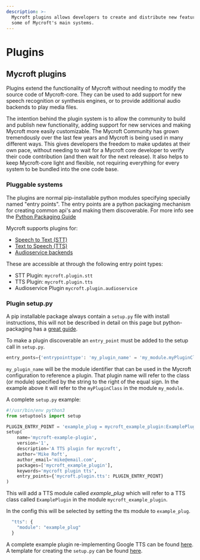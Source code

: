 ```yaml
---
description: >-
  Mycroft plugins allows developers to create and distribute new features for
  some of Mycroft's main systems.
---
```


# Plugins

## Mycroft plugins

Plugins extend the functionality of Mycroft without needing to modify the source code of Mycroft-core. They can be used to add support for new speech recognition or synthesis engines, or to provide additional audio backends to play media files.

The intention behind the plugin system is to allow the community to build and publish new functionality, adding support for new services and making Mycroft more easily customizable. The Mycroft Community has grown tremendously over the last few years and Mycroft is being used in many different ways. This gives developers the freedom to make updates at their own pace, without needing to wait for a Mycroft core developer to verify their code contribution \(and then wait for the next release\). It also helps to keep Mycroft-core light and flexible, not requiring everything for every system to be bundled into the one code base.

### Pluggable systems

The plugins are normal pip-installable python modules specifying specially named "entry points". The entry points are a python packaging mechanism for creating common api's and making them discoverable. For more info see the [Python Packaging Guide](https://packaging.python.org/guides/creating-and-discovering-plugins/)

Mycroft supports plugins for:

* [Speech to Text \(STT\)](stt.md)
* [Text to Speech \(TTS\)](tts.md)
* [Audioservice backends](audioservice.md)

These are accessible at through the following entry point types:

* STT Plugin: `mycroft.plugin.stt`
* TTS Plugin: `mycroft.plugin.tts`
* Audioservice Plugin `mycroft.plugin.audioservice`

### Plugin setup.py

A pip installable package always contain a `setup.py` file with install instructions, this will not be described in detail on this page but python-packaging has a [great guide](https://python-packaging.readthedocs.io/en/latest/).

To make a plugin discoverable an `entry_point` must be added to the setup call in `setup.py`.

```python
entry_ponts={'entrypointtype': 'my_plugin_name' = 'my_module.myPluginClass'
```

`my_plugin_name` will be the module identifier that can be used in the Mycroft configuration to reference a plugin. That plugin name will refer to the class \(or module\) specified by the string to the right of the equal sign. In the example above it will refer to the `myPluginClass` in the module `my_module`.

A complete `setup.py` example:

```python
#!/usr/bin/env python3
from setuptools import setup

PLUGIN_ENTRY_POINT = 'example_plug = mycroft_example_plugin:ExamplePlugin'
setup(
    name='mycroft-example-plugin',
    version='1',
    description='A TTS plugin for mycroft',
    author='Mike Roft',
    author_email='mike@email.com',
    packages=['mycroft_example_plugin'],
    keywords='mycroft plugin tts',
    entry_points={'mycroft.plugin.tts': PLUGIN_ENTRY_POINT}
)
```

This will add a TTS module called _example\_plug_ which will refer to a TTS class called `ExamplePlugin` in the module `mycroft_example_plugin`.

In the config this will be selected by setting the tts module to `example_plug`.

```javascript
  "tts": {
    "module": "example_plug"
  }
```

A complete example plugin re-implementing Google TTS can be found [here](https://github.com/forslund/mycroft-tts-plugin-gtts). A template for creating the `setup.py` can be found [here](https://gist.github.com/forslund/8e51cba0ffd4e671dfc188e4e33fdbd7).

